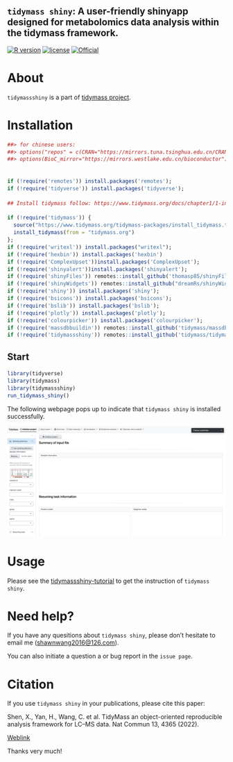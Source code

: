 ## `tidymass shiny`: A user-friendly shinyapp designed for metabolomics data analysis within the **tidymass** framework. <img src="inst/app/www" align="right" alt="" width="100" />

[![R version](https://img.shields.io/badge/R-v4.3.3-salmon)](https://www.r-project.org)  [![license](https://img.shields.io/badge/license-MIT-red)](https://opensource.org/licenses/MIT)  [![Official](https://img.shields.io/badge/Homepage-TidyMass-purple)](https://www.tidymass.org/)   

# **About**

`tidymassshiny` is a part of [tidymass project](https://www.tidymass.org/).

# **Installation**

```  r
##> for chinese users:
##> options("repos" = c(CRAN="https://mirrors.tuna.tsinghua.edu.cn/CRAN/"))
##> options(BioC_mirror="https://mirrors.westlake.edu.cn/bioconductor")


if (!require('remotes')) install.packages('remotes');
if (!require('tidyverse')) install.packages('tidyverse');

## Install tidymass follow: https://www.tidymass.org/docs/chapter1/1-installation/

if (!require('tidymass')) {
  source("https://www.tidymass.org/tidymass-packages/install_tidymass.txt");
  install_tidymass(from = "tidymass.org")
};
if (!require('writexl')) install.packages("writexl");
if (!require('hexbin')) install.packages('hexbin')
if (!require('ComplexUpset'))install.packages('ComplexUpset');
if (!require('shinyalert'))install.packages('shinyalert');
if (!require('shinyFiles')) remotes::install_github('thomasp85/shinyFiles');
if (!require('shinyWidgets')) remotes::install_github("dreamRs/shinyWidgets");
if (!require('shiny')) install.packages('shiny');
if (!require('bsicons')) install.packages('bsicons');
if (!require('bslib')) install.packages('bslib');
if (!require('plotly')) install.packages('plotly');
if (!require('colourpicker')) install.packages('colourpicker');
if (!require('massdbbuildin')) remotes::install_github('tidymass/massdbbuildin');
if (!require('tidymassshiny')) remotes::install_github('tidymass/tidymass_shiny')
```

## Start

```r
library(tidyverse)
library(tidymass)
library(tidymassshiny)
run_tidymass_shiny()
```

The following webpage pops up to indicate that `tidymass shiny` is installed successfully.

![](/inst/app/www/homepage.png)

# **Usage**

Please see the [tidymassshiny-tutorial](https://www.tidymass.org/tidymassshiny-tutorial/) to get the instruction of `tidymass shiny`.


# **Need help?**

If you have any quesitions about `tidymass shiny`, please don’t hesitate to
email me (<shawnwang2016@126.com>). 

You can also initiate a question a or bug report in the `issue page`.



# **Citation**

If you use `tidymass shiny` in your publications, please cite this paper:

Shen, X., Yan, H., Wang, C. et al. TidyMass an object-oriented reproducible analysis framework for LC–MS data. Nat Commun 13, 4365 (2022). 

[Weblink](https://www.nature.com/articles/s41467-022-32155-w)

Thanks very much!
